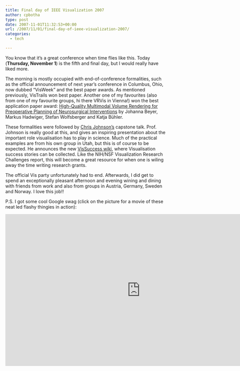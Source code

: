 ```yaml
---
title: Final day of IEEE Visualization 2007
author: cpbotha
type: post
date: 2007-11-01T11:32:53+00:00
url: /2007/11/01/final-day-of-ieee-visualization-2007/
categories:
  - tech

---
```

You know that it’s a great conference when time flies like this. Today (**Thursday, November 1**) is the fifth and final day, but I would really have liked more.

The morning is mostly occupied with end-of-conference formalities, such as the official announcement of next year’s conference in Columbus, Ohio, now dubbed “VisWeek” and the best paper awards. As mentioned previously, VisTrails won best paper. Another one of my favourites (also from one of my favourite groups, hi there VRVis in Vienna!) won the best application paper award: [High-Quality Multimodal Volume Rendering for Preoperative Planning of Neurosurgical Interventions][1] by Johanna Beyer, Markus Hadwiger, Stefan Wolfsberger and Katja Bühler.

These formalities were followed by [Chris Johnson’s][2] capstone talk. Prof. Johnson is really good at this, and gives an inspiring presentation about the important role visualisation has to play in science. Much of the practical examples are from his own group in Utah, but this is of course to be expected. He announces the new [VisSuccess wiki][3], where Visualisation success stories can be collected. Like the NIH/NSF Visualization Research Challenges report, this will become a great resource for when one is wiling away the time writing research grants.

The official Vis party unfortunately had to end. Afterwards, I did get to spend an exceptionally pleasant afternoon and evening wining and dining with friends from work and also from groups in Austria, Germany, Sweden and Norway. I love this job!!

P.S. I got some cool Google swag (click on the picture for a movie of these neat led flashy thingies in action):

<div class="jetpack-video-wrapper">
<span class="embed-youtube" style="text-align:center; display: block;"><iframe allowfullscreen="true" class="youtube-player" height="473" src="https://www.youtube.com/embed/M1FvwMVyIdQ?version=3&amp;rel=1&amp;fs=1&amp;autohide=2&amp;showsearch=0&amp;showinfo=1&amp;iv_load_policy=1&amp;wmode=transparent" style="border:0;" type="text/html" width="840"></iframe></span>
</div>

 [1]: http://medvis.vrvis.at/fileadmin/publications/TR-VRVis-2007-028.pdf "Link to High-Quality Multi-volume rendering paper PDF"
 [2]: http://www.cs.utah.edu/~crj/ "Chris Johnson's homepage"
 [3]: http://www.sci.utah.edu/vissuccess/ "VisSuccess wiki"
